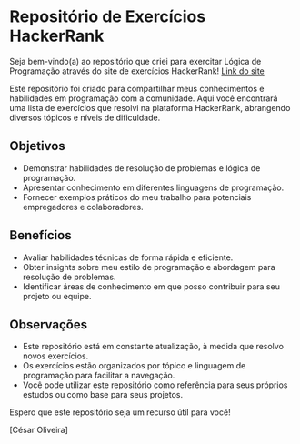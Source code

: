# Repositório de Exercícios HackerRank

Seja bem-vindo(a) ao repositório que criei para exercitar Lógica de Programação através do site de exercícios HackerRank!
[Link do site](https://www.hackerrank.com/)

Este repositório foi criado para compartilhar meus conhecimentos e habilidades em programação com a comunidade. Aqui você encontrará uma lista de exercícios que resolvi na plataforma HackerRank, abrangendo diversos tópicos e níveis de dificuldade.


## Objetivos

- Demonstrar habilidades de resolução de problemas e lógica de programação.
- Apresentar conhecimento em diferentes linguagens de programação.
- Fornecer exemplos práticos do meu trabalho para potenciais empregadores e colaboradores.


## Benefícios

- Avaliar habilidades técnicas de forma rápida e eficiente.
- Obter insights sobre meu estilo de programação e abordagem para resolução de problemas.
- Identificar áreas de conhecimento em que posso contribuir para seu projeto ou equipe.


## Observações

- Este repositório está em constante atualização, à medida que resolvo novos exercícios.
- Os exercícios estão organizados por tópico e linguagem de programação para facilitar a navegação.
- Você pode utilizar este repositório como referência para seus próprios estudos ou como base para seus projetos.


Espero que este repositório seja um recurso útil para você!

[César Oliveira]
